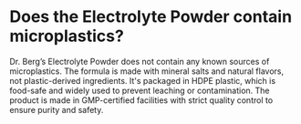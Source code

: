 # Does the Electrolyte Powder contain microplastics?

Dr. Berg’s Electrolyte Powder does not contain any known sources of microplastics. The formula is made with mineral salts and natural flavors, not plastic-derived ingredients. It's packaged in HDPE plastic, which is food-safe and widely used to prevent leaching or contamination. The product is made in GMP-certified facilities with strict quality control to ensure purity and safety.